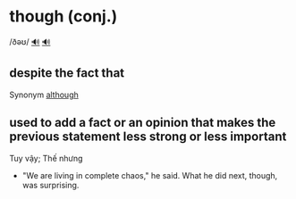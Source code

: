 # though (conj.)

/ðəʊ/ [🔊](https://www.oxfordlearnersdictionaries.com/media/english/uk_pron/t/tho/thoug/though__gb_1.mp3) [🔊](https://www.oxfordlearnersdictionaries.com/media/english/us_pron/t/tho/thoug/though__us_1.mp3)

## despite the fact that

Synonym [although]()

## used to add a fact or an opinion that makes the previous statement less strong or less important

Tuy vậy; Thế nhưng

- "We are living in complete chaos," he said. What he did next, though, was surprising.